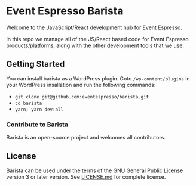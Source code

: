 # Event Espresso Barista

Welcome to the JavaScript/React development hub for Event Espresso.

In this repo we manage all of the JS/React based code for Event Espresso products/platforms, along with the other development tools that we use.

## Getting Started

You can install barista as a WordPress plugin. Goto `/wp-content/plugins` in your WordPress insallation and run the following commands:

-   `git clone git@github.com:eventespresso/barista.git`
-   `cd barista`
-   `yarn; yarn dev:all`

### Contribute to Barista

Barista is an open-source project and welcomes all contributors.

## License

Barista can be used under the terms of the GNU General Public License version 3 or later version. See [LICENSE.md](LICENSE.md) for complete license.
